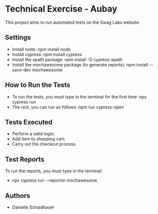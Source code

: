 # Technical Exercise - Aubay

This project aims to run automated tests on the Swag Labs website.

## Settings

- Install node: npm install node
- Install cypress: npm install cypress
- Install the xpath package: npm install -D cypress-xpath
- Install the mochawesome package (to generate reports): npm install --save-dev mochawesome

## How to Run the Tests

- To run the tests, you must type in the terminal for the first time: npx cypress run
- The rest, you can run as follows: npm run cypress-open 

## Tests Executed

- Perform a valid login;
- Add item to shopping cart;
- Carry out the checkout process.

## Test Reports

To run the reports, you must type in the terminal:
- npx cypress run --reporter mochawesome

## Authors

- Danielle Schaidhauer

